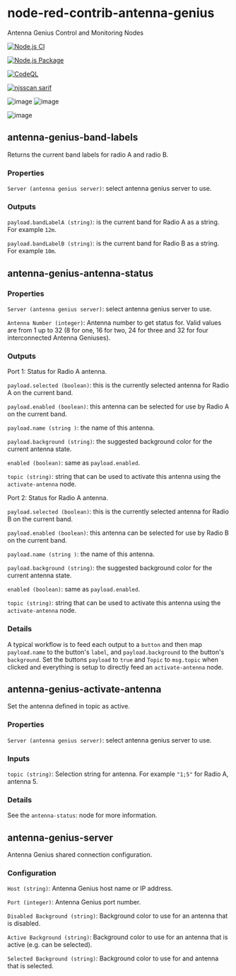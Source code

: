 # node-red-contrib-antenna-genius
Antenna Genius Control and Monitoring Nodes

[![Node.js CI](https://github.com/sm6srw/node-red-contrib-antenna-genius/actions/workflows/node.js.yml/badge.svg)](https://github.com/sm6srw/node-red-contrib-antenna-genius/actions/workflows/node.js.yml)

[![Node.js Package](https://github.com/sm6srw/node-red-contrib-antenna-genius/actions/workflows/npm-publish.yml/badge.svg)](https://github.com/sm6srw/node-red-contrib-antenna-genius/actions/workflows/npm-publish.yml)

[![CodeQL](https://github.com/sm6srw/node-red-contrib-antenna-genius/actions/workflows/codeql-analysis.yml/badge.svg)](https://github.com/sm6srw/node-red-contrib-antenna-genius/actions/workflows/codeql-analysis.yml)

[![njsscan sarif](https://github.com/sm6srw/node-red-contrib-antenna-genius/actions/workflows/njsscan-analysis.yml/badge.svg)](https://github.com/sm6srw/node-red-contrib-antenna-genius/actions/workflows/njsscan-analysis.yml)

![image](https://user-images.githubusercontent.com/7033002/148573983-00305f15-7acf-4d4d-bb1f-9c820c4b3a79.png) ![image](https://user-images.githubusercontent.com/7033002/148489672-9e2c03e0-a968-4c2f-9dc7-923c5423fad7.png)

![image](https://user-images.githubusercontent.com/7033002/148574085-f0705a9c-7ac8-4ca0-b96a-ea7a14975d87.png)

## antenna-genius-band-labels

Returns the current band labels for radio A and radio B.

### Properties

`Server (antenna genius server)`: select antenna genius server to use.

### Outputs

`payload.bandLabelA (string)`: is the current band for Radio A as a string. For example `12m`.

`payload.bandLabelB (string)`: is the current band for Radio B as a string. For example `10m`.

## antenna-genius-antenna-status

### Properties

`Server (antenna genius server)`: select antenna genius server to use.

`Antenna Number (integer)`: Antenna number to get status for. Valid values are from 1 up to 32 (8 for one, 16 for two, 24 for three and 32 for four interconnected Antenna Geniuses).

### Outputs

Port 1: Status for Radio A antenna.

`payload.selected (boolean)`: this is the currently selected antenna for Radio A on the current band. 

`payload.enabled (boolean)`: this antenna can be selected for use by Radio A on the current band.

`payload.name (string )`: the name of this antenna.

`payload.background (string)`: the suggested background color for the current antenna state.

`enabled (boolean)`: same as `payload.enabled`.

`topic (string)`: string that can be used to activate this antenna using the `activate-antenna` node.

Port 2: Status for Radio A antenna.

`payload.selected (boolean)`: this is the currently selected antenna for Radio B on the current band. 

`payload.enabled (boolean)`: this antenna can be selected for use by Radio B on the current band.

`payload.name (string )`: the name of this antenna.

`payload.background (string)`: the suggested background color for the current antenna state.

`enabled (boolean)`: same as `payload.enabled`.

`topic (string)`: string that can be used to activate this antenna using the `activate-antenna` node.

### Details

A typical workflow is to feed each output to a `button` and then map `payload.name` to the button's `label`, and `payload.background` to the button's `background`. Set the buttons `payload` to `true` and `Topic` to `msg.topic` when clicked and everything is setup to directly feed an `activate-antenna` node.

## antenna-genius-activate-antenna

Set the antenna defined in topic as active.

### Properties

`Server (antenna genius server)`: select antenna genius server to use.

### Inputs

`topic (string)`: Selection string for antenna. For example `"1;5"` for Radio A, antenna 5.

### Details

See the `antenna-status`: node for more information.

## antenna-genius-server

Antenna Genius shared connection configuration.

### Configuration

`Host (string)`: Antenna Genius host name or IP address.

`Port (integer)`: Antenna Genius port number.

`Disabled Background (string)`: Background color to use for an antenna that is disabled.

`Active Background (string)`: Background color to use for an antenna that is active (e.g. can be selected).

`Selected Background (string)`: Background color to use for and antenna that is selected.
